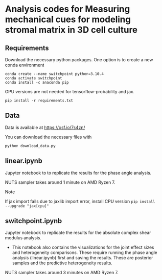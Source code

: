# Analysis codes for Measuring mechanical cues for modeling stromal matrix in 3D cell culture


## Requirements

Download the necessary python packages. One option is to create a new conda environment

```
conda create --name switchpoint python=3.10.4
conda activate switchpoint
conda install -c anaconda pip
```


GPU versions are not needed for tensorflow-probability and jax.

```
pip install -r requirements.txt
```

## Data
Data is available at https://osf.io/7s4zn/

You can download the necessary files with 
```
python download_data.py
```

## linear.ipynb

Jupyter notebook to to replicate the results for the phase angle analysis.

NUTS sampler takes around 1 minute on AMD Ryzen 7.

> [!NOTE]
> If jax import fails due to jaxlib import error, install CPU version
> `pip install --upgrade "jax[cpu]"`

## switchpoint.ipynb

Jupyter notebook to replicate the results for the absolute complex shear modulus analysis.

- This notebook also contains the visualizations for the joint effect sizes and heterogeneity comparisons. These require running the phase angle analysis (linear.ipynb) first and saving the results. These are posterior samples and the predictive heterogeneity results.

NUTS sampler takes around 3 minutes on AMD Ryzen 7.